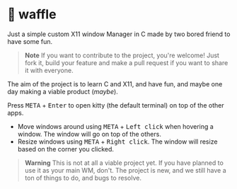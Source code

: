 # :waffle: waffle

Just a simple custom X11 window Manager in C made by two bored friend to have 
some fun.

> **Note**
> If you want to contribute to the project, you're welcome! Just fork it, build
> your feature and make a pull request if you want to share it with everyone. 
 
The aim of the project is to learn C and X11, and have fun, and maybe one day 
making a viable product (*maybe*).

Press <kbd>META</kbd> + <kbd>Enter</kbd> to open kitty (the default terminal) on
top of the other apps.

- Move windows around using <kbd>META</kbd> + <kbd>Left click</kbd> when 
  hovering a window. The window will go on top of the others.
- Resize windows using <kbd>META</kbd> + <kbd>Right click</kbd>. The window will 
  resize based on the corner you clicked.

> **Warning**
> This is not at all a viable project yet. If you have planned to use it as your
> main WM, don't. The project is new, and we still have a ton of things to do, 
> and bugs to resolve.
